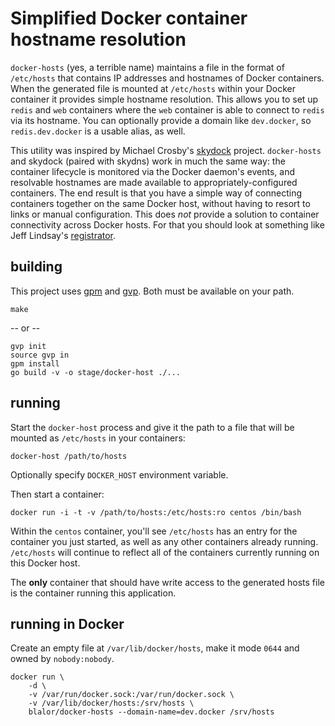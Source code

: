 # Simplified Docker container hostname resolution

`docker-hosts` (yes, a terrible name) maintains a file in the format of
`/etc/hosts` that contains IP addresses and hostnames of Docker containers. When
the generated file is mounted at `/etc/hosts` within your Docker container it
provides simple hostname resolution.  This allows you to set up `redis` and
`web` containers where the `web` container is able to connect to `redis` via its
hostname.  You can optionally provide a domain like `dev.docker`, so
`redis.dev.docker` is a usable alias, as well.

This utility was inspired by Michael Crosby's
[skydock](https://github.com/crosbymichael/skydock) project.  `docker-hosts` and
skydock (paired with skydns) work in much the same way: the container lifecycle
is monitored via the Docker daemon's events, and resolvable hostnames are made
available to appropriately-configured containers.  The end result is that you
have a simple way of connecting containers together on the same Docker host,
without having to resort to links or manual configuration.  This does *not*
provide a solution to container connectivity across Docker hosts.  For that you
should look at something like Jeff Lindsay's
[registrator](https://github.com/progrium/registrator).

## building

This project uses [gpm][gpm] and [gvp][gvp].  Both must be available on your
path.

    make

-- or --

    gvp init
    source gvp in
    gpm install
    go build -v -o stage/docker-host ./...

## running

Start the `docker-host` process and give it the path to a file that will be
mounted as `/etc/hosts` in your containers:

    docker-host /path/to/hosts

Optionally specify `DOCKER_HOST` environment variable.

Then start a container:

    docker run -i -t -v /path/to/hosts:/etc/hosts:ro centos /bin/bash

Within the `centos` container, you'll see `/etc/hosts` has an entry for the
container you just started, as well as any other containers already running.
`/etc/hosts` will continue to reflect all of the containers currently running on
this Docker host.

The **only** container that should have write access to the generated hosts file
is the container running this application.

## running in Docker

Create an empty file at `/var/lib/docker/hosts`, make it mode `0644` and owned
by `nobody:nobody`.

    docker run \
        -d \
        -v /var/run/docker.sock:/var/run/docker.sock \
        -v /var/lib/docker/hosts:/srv/hosts \
        blalor/docker-hosts --domain-name=dev.docker /srv/hosts

[gpm]: https://github.com/pote/gpm
[gvp]: https://github.com/pote/gvp
